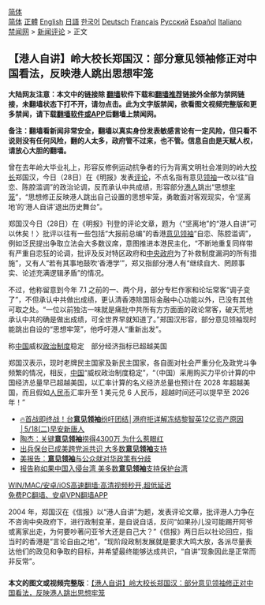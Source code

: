  <!-- 面包屑导航 --> <div class="breadcrumb"><!-- GTranslate: https://gtranslate.io/ -->  <div class="switcher notranslate">  <div class="selected">  <a href="#" onclick="return false;"> 简体</a>  </div>  <div class="option">  <a href="https://www.bannedbook.org" onclick="doGTranslate('zh-CN|zh-CN');jQuery('div.switcher div.selected a').html(jQuery(this).html());return false;" title="简体中文" class="nturl selected"> 简体</a>  <a href="https://www.bannedbook.org/zh-tw/" onclick="doGTranslate('zh-CN|zh-TW');jQuery('div.switcher div.selected a').html(jQuery(this).html());return false;" title="繁體中文" class="nturl"> 正體</a>  <a href="https://www.bannedbook.org/en/" onclick="doGTranslate('zh-CN|en');jQuery('div.switcher div.selected a').html(jQuery(this).html());return false;" title="English" class="nturl"> English</a>  <a href="https://www.bannedbook.org/ja/" onclick="doGTranslate('zh-CN|ja');jQuery('div.switcher div.selected a').html(jQuery(this).html());return false;" title="日本語" class="nturl"> 日語</a>  <a href="https://www.bannedbook.org/ko/" onclick="doGTranslate('zh-CN|ko');jQuery('div.switcher div.selected a').html(jQuery(this).html());return false;" title="한국어" class="nturl"> 한국어</a>  <a href="https://www.bannedbook.org/de/" onclick="doGTranslate('zh-CN|de');jQuery('div.switcher div.selected a').html(jQuery(this).html());return false;" title="Deutsch" class="nturl"> Deutsch</a>  <a href="https://www.bannedbook.org/fr/" onclick="doGTranslate('zh-CN|fr');jQuery('div.switcher div.selected a').html(jQuery(this).html());return false;" title="Français" class="nturl"> Français</a>  <a href="https://www.bannedbook.org/ru/" onclick="doGTranslate('zh-CN|ru');jQuery('div.switcher div.selected a').html(jQuery(this).html());return false;" title="Русский" class="nturl"> Русский</a>  <a href="https://www.bannedbook.org/es/" onclick="doGTranslate('zh-CN|es');jQuery('div.switcher div.selected a').html(jQuery(this).html());return false;" title="Español" class="nturl"> Español</a>  <a href="https://www.bannedbook.org/it/" onclick="doGTranslate('zh-CN|it');jQuery('div.switcher div.selected a').html(jQuery(this).html());return false;" title="Italiano" class="nturl"> Italiano</a>  </div>  </div>      <div class='breadcrumb-sub'><!-- Breadcrumb NavXT 6.3.0 --> <a href="https://www.bannedbook.org/" class="home">禁闻网</a> &gt; <a href="https://www.bannedbook.org/bnews/comments/" class="category">新闻评论</a> &gt; 正文</div></div><h2>【港人自讲】岭大校长郑国汉：部分意见领袖修正对中国看法，反映港人跳出思想牢笼</h2> <p class="notice"><b>大陆网友注意：本文中的链接除 <a href="https://github.com/bannedbook/fanqiang" >翻墙</a>软件下载和<a href="https://github.com/killgcd/justmysocks/blob/master/README.md">翻墙推荐</a>链接外全部为禁网链接，未翻墙状态下打不开，请勿点击。此为文字版禁闻，欲看图文视频完整版和更多禁闻，请下载<a href="https://github.com/bannedbook/fanqiang">翻墙软件或APP</a>后翻墙上禁闻网。</p><p>备注：翻墙看新闻非常安全，翻墙以真实身份发表敏感言论有一定风险，但只看不说则没有任何风险，翻的人太多，政府管不过来，也不管。信息自由是天赋人权，请放心大胆的翻墙。</b></p>  <div class="entry">  <p>曾在去年岭大毕业礼上，形容反修例运动抗争者的行为背离文明社会准则的岭大<a href="https://www.bannedbook.org/bnews/tag/%E6%A0%A1%E9%95%BF/" class="st_tag internal_tag" rel="tag" title="标签 校长 下的日志">校长</a>郑国汉，今日（28日）在《明报》发表<span class='wp_keywordlink_affiliate'><a href="https://www.bannedbook.org/bnews/comments/" title="新闻评论" target="_blank">评论</a></span>，不点名指有意见<a href="https://www.bannedbook.org/bnews/tag/%E9%A2%86%E8%A2%96/" class="st_tag internal_tag" rel="tag" title="标签 领袖 下的日志">领袖</a>一改以往“自恋、陈腔滥调”的政治论调，反而承认中共成绩，形容部分<a href="https://www.bannedbook.org/bnews/tag/%e6%b8%af%e4%ba%ba/" class="st_tag internal_tag" rel="tag" title="标签 港人 下的日志">港人</a>跳出“思想<a href="https://www.bannedbook.org/bnews/tag/%E7%89%A2%E7%AC%BC/" class="st_tag internal_tag" rel="tag" title="标签 牢笼 下的日志">牢笼</a>”，“思想修正反映港人跳出自己设置的思想牢笼，勇敢面对客观现实，令‘坚离地’的‘港人自讲’退出历史舞台”。</p> <p>郑国汉今日（28日）在《明报》刊登的评论文章，题为〈“坚离地”的“港人自讲”可以休矣！〉批评以往有一些包括“大报前总编”的香港<a href="https://www.bannedbook.org/bnews/tag/%e6%84%8f%e8%a7%81%e9%a2%86%e8%a2%96/" class="st_tag internal_tag" rel="tag" title="标签 意见领袖 下的日志">意见领袖</a>“自恋、陈腔滥调”，例如泛民提出争取立法会大多数议席，意图推进本港民主化，“不断地重复同样带有严重自恋狂的论调，批评及反对特区政府和<a href="https://www.bannedbook.org/bnews/tag/%E4%B8%AD%E5%A4%AE%E6%94%BF%E5%BA%9C/" class="st_tag internal_tag" rel="tag" title="标签 中央政府 下的日志">中央政府</a>为了补救制度漏洞的所有措施”，又有人“若有其事地鼓吹‘香港学’”，郑又指部分港人有“继续自大、罔顾事实、论述充满逻辑矛盾”的情况。</p>  <p>不过，他称留意到今年 7.1 之前的一、两个月，部分专栏作家和论坛常客“调子变了”，不但承认中共做出成绩，更认清香港除国际金融中心功能以外，已没有其他可取之处。“一位以前独沽一味就是痛批中共所有方方面面的政论常客，破天荒地承认中共的确是做出成绩，可全世界早就知道了。”郑国汉形容，部分意见领袖现时能跳出自设的“思想牢笼”，他呼吁港人“重新出发”。</p> <p>称<span class='wp_keywordlink_affiliate'><a href="https://www.bannedbook.org/" title="中国" target="_blank">中国</a></span>威权<a href="https://www.bannedbook.org/bnews/tag/%E6%94%BF%E6%B2%BB%E5%88%B6%E5%BA%A6/" class="st_tag internal_tag" rel="tag" title="标签 政治制度 下的日志">政治制度</a>稳定　部分经济指标已超越美国</p>  <p>郑国汉表示，现时老牌民主国家及新民主国家，各自面对社会严重分化及政党斗争频繁的情况，相反，<a href="https://www.bannedbook.org/bnews/tag/%E4%B8%AD%E5%9B%BD/" class="st_tag internal_tag" rel="tag" title="标签 中国 下的日志">中国</a>“威权政治制度稳定”，“（中国）采用购买力平价计算的中国经济总量早已超越美国，以汇率计算的名义经济总量也预计在 2028 年超越美国，而且假如<a href="https://www.bannedbook.org/bnews/tag/%e4%ba%ba%e6%b0%91%e5%b8%81/" class="st_tag internal_tag" rel="tag" title="标签 人民币 下的日志">人民币</a>汇率升至 1 美元兑 6 人民币，超越时间还可以提早至 2026 年！”</p> <ul class='op-related-articles' title='相关阅读'> <li><a href='https://www.bannedbook.org/bnews/taiwannews/20210518/1548586.html' target='_blank'>🔥首战即终战！台<b>意见领袖</b>纷吁团结│港府拒详解冻结黎智英12亿资产原因│5/18(二)早安新唐人</a></li> <li><a href='https://www.bannedbook.org/bnews/comments/20210407/1521205.html' target='_blank'>陶杰：关键<b>意见领袖</b>捞得4300万 为什么惹眼红</a></li> <li><a href='https://www.bannedbook.org/bnews/baitai/20210214/1487376.html' target='_blank'>出兵保台已成美跨党派共识 大多数<b>意见领袖</b>支持</a></li> <li><a href='https://www.bannedbook.org/bnews/ssgc/20210205/1481702.html' target='_blank'>美报告：<b>意见领袖</b>与公众就对华政策有分歧</a></li> <li><a href='https://www.bannedbook.org/bnews/taiwannews/20210204/1480892.html' target='_blank'>报告称如果中国入侵台湾 美多数<b>意见领袖</b>支持保护台湾</a></li> </ul> <p class="texttj"> <a href="https://github.com/bannedbook/fanqiang/wiki/V2ray%E6%9C%BA%E5%9C%BA" target="_blank">WIN/MAC/安卓/iOS高速翻墙:高清视频秒开,超低延迟</a><br/> <a href="https://github.com/bannedbook/fanqiang/wiki/%E7%A6%81%E9%97%BB%E7%BD%91%E5%AE%89%E5%8D%93%E7%BF%BB%E5%A2%99%E6%96%B0%E9%97%BBAPP" target="_blank">免费PC翻墙、安卓VPN翻墙APP</a></p> <p>2004 年，郑国汉在《信报》以“港人自讲”为题，发表评论文章，批评港人力争在不咨询中央政府下，进行政制变革，是自说自话，反问“如果孙儿没可能踢开阿爷或离家出走，为何要吵著问亚爷大还是自己大？”《信报》两日后以社论回应，指当时的香港是“言论自由之地”，“现阶段政制发展就是要求大鸣大放，各派尽量表达他们的政见和争取的目标，并希望最终能够达成共识，“自讲”现象因此是正常而非反常”。</p><a name='sharetosocial'></a>  <div style="margin-bottom:5px;padding-bottom:5px;clear:both"> <div id="archive-pix-1" class="banner-ads"> <!-- AuctionX Display platform tag START --> <div id="26318x728x90x621x_ADSLOT2" clicktrack="%%CLICK_URL_ESC%%"></div> <!-- AuctionX Display platform tag END --> </div> <div id="archive-pix-2" class="banner-ads"> <!-- AuctionX Display platform tag START --> <div id="26315x300x250x621x_ADSLOT2" clicktrack="%%CLICK_URL_ESC%%"></div> <!-- AuctionX Display platform tag END --> </div> </div>  <div id="archive-pix-1" class="banner-ads"> <!-- AuctionX Display platform tag START --> <div id="26318x728x90x621x_ADSLOT3" clicktrack="%%CLICK_URL_ESC%%"></div> <!-- AuctionX Display platform tag END --> </div> <div><b>本文的图文或视频完整版</b>：<a href='https://www.bannedbook.org/bnews/comments/20210728/1595727.html'>【港人自讲】岭大校长郑国汉：部分意见领袖修正对中国看法，反映港人跳出思想牢笼</a></div>  </div><!--END ENTRY--> 